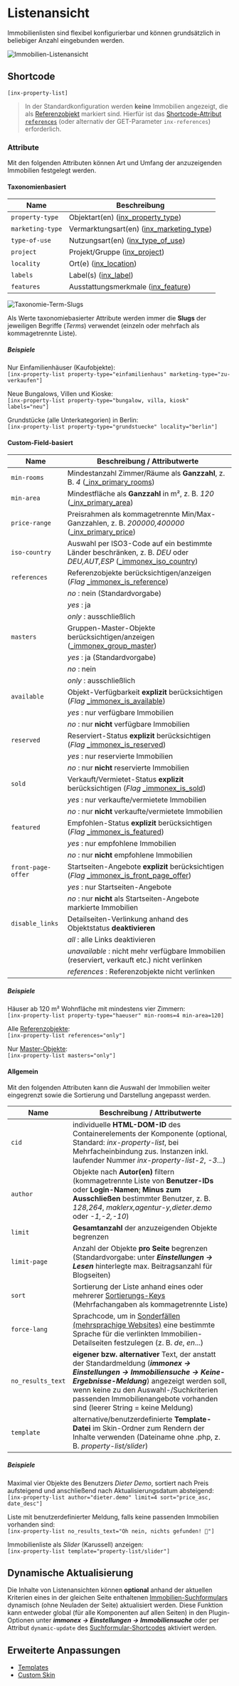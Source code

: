 # Listenansicht

Immobilienlisten sind flexibel konfigurierbar und können grundsätzlich in beliebiger Anzahl eingebunden werden.

![Immobilien-Listenansicht](../assets/scst-list-view-1.jpg)

## Shortcode

`[inx-property-list]`

> In der Standardkonfiguration werden **keine** Immobilien angezeigt, die als [Referenzobjekt](/referenzen-status-flags) markiert sind. Hierfür ist das [Shortcode-Attribut `references`](#custom-field-basiert) (oder alternativ der GET-Parameter `inx-references`) erforderlich.

### Attribute

Mit den folgenden Attributen können Art und Umfang der anzuzeigenden Immobilien festgelegt werden.

#### Taxonomienbasiert

| Name | Beschreibung |
| ---- | ------------ |
| `property-type` | Objektart(en) ([inx_property_type](/beitragsarten-taxonomien)) |
| `marketing-type` | Vermarktungsart(en) ([inx_marketing_type](/beitragsarten-taxonomien)) |
| `type-of-use` | Nutzungsart(en) ([inx_type_of_use](/beitragsarten-taxonomien)) |
| `project` | Projekt/Gruppe ([inx_project](/beitragsarten-taxonomien)) |
| `locality` | Ort(e) ([inx_location](/beitragsarten-taxonomien)) |
| `labels` | Label(s) ([inx_label](/beitragsarten-taxonomien)) |
| `features` | Ausstattungsmerkmale ([inx_feature](/beitragsarten-taxonomien)) |

![Taxonomie-Term-Slugs](../assets/scst-tax-term-slugs.gif)

Als Werte taxonomiebasierter Attribute werden immer die **Slugs** der jeweiligen Begriffe (*Terms*) verwendet (einzeln oder mehrfach als kommagetrennte Liste).

##### Beispiele

Nur Einfamilienhäuser (Kaufobjekte):\
`[inx-property-list property-type="einfamilienhaus" marketing-type="zu-verkaufen"]`

Neue Bungalows, Villen und Kioske:\
`[inx-property-list property-type="bungalow, villa, kiosk" labels="neu"]`

Grundstücke (alle Unterkategorien) in Berlin:\
`[inx-property-list property-type="grundstuecke" locality="berlin"]`

#### Custom-Field-basiert

| Name | Beschreibung / Attributwerte |
| ---- | ----------------------------- |
| `min-rooms` | Mindestanzahl Zimmer/Räume als **Ganzzahl**, z. B. *4* ([\_inx_primary_rooms](/beitragsarten-taxonomien#custom-fields)) |
| `min-area` | Mindestfläche als **Ganzzahl** in m², z. B. *120* ([\_inx_primary_area](/beitragsarten-taxonomien#custom-fields)) |
| `price-range` | Preisrahmen als kommagetrennte Min/Max-Ganzzahlen, z. B. *200000,400000* ([\_inx_primary_price](/beitragsarten-taxonomien#custom-fields)) |
| `iso-country` | Auswahl per ISO3-Code auf ein bestimmte Länder beschränken, z. B. *DEU* oder *DEU,AUT,ESP* ([\_immonex_iso_country](/beitragsarten-taxonomien#custom-fields)) |
| `references` | Referenzobjekte berücksichtigen/anzeigen (*Flag* [\_immonex_is_reference](/beitragsarten-taxonomien#custom-fields)) |
| | *no* : nein (Standardvorgabe) |
| | *yes* : ja |
| | *only* : ausschließlich |
| `masters` | Gruppen-Master-Objekte berücksichtigen/anzeigen ([\_immonex_group_master](/beitragsarten-taxonomien#custom-fields)) |
| | *yes* : ja (Standardvorgabe) |
| | *no* : nein |
| | *only* : ausschließlich |
| `available` | Objekt-Verfügbarkeit **explizit** berücksichtigen (*Flag* [\_immonex_is_available](/beitragsarten-taxonomien#custom-fields)) |
| | *yes* : nur verfügbare Immobilien |
| | *no* : nur **nicht** verfügbare Immobilien |
| `reserved` | Reserviert-Status **explizit** berücksichtigen (*Flag* [\_immonex_is_reserved](/beitragsarten-taxonomien#custom-fields)) |
| | *yes* : nur reservierte Immobilien |
| | *no* : nur **nicht** reservierte Immobilien |
| `sold` | Verkauft/Vermietet-Status **explizit** berücksichtigen (*Flag* [\_immonex_is_sold](/beitragsarten-taxonomien#custom-fields)) |
| | *yes* : nur verkaufte/vermietete Immobilien |
| | *no* : nur **nicht** verkaufte/vermietete Immobilien |
| `featured` | Empfohlen-Status **explizit** berücksichtigen (*Flag* [\_immonex_is_featured](/beitragsarten-taxonomien#custom-fields)) |
| | *yes* : nur empfohlene Immobilien |
| | *no* : nur **nicht** empfohlene Immobilien |
| `front-page-offer` | Startseiten-Angebote **explizit** berücksichtigen (*Flag* [\_immonex_is_front_page_offer](/beitragsarten-taxonomien#custom-fields)) |
| | *yes* : nur Startseiten-Angebote |
| | *no* : nur **nicht** als Startseiten-Angebote markierte Immobilien |
| `disable_links` | Detailseiten-Verlinkung anhand des Objektstatus **deaktivieren** |
| | *all* : alle Links deaktivieren |
| | *unavailable* : nicht mehr verfügbare Immobilien (reserviert, verkauft etc.) nicht verlinken |
| | *references* : Referenzobjekte nicht verlinken |

##### Beispiele

Häuser ab 120 m² Wohnfläche mit mindestens vier Zimmern:\
`[inx-property-list property-type="haeuser" min-rooms=4 min-area=120]`

Alle [Referenzobjekte](/referenzen-status-flags):\
`[inx-property-list references="only"]`

Nur [Master-Objekte](/referenzen-status-flags#master-objekte):\
`[inx-property-list masters="only"]`

#### Allgemein

Mit den folgenden Attributen kann die Auswahl der Immobilien weiter eingegrenzt sowie die Sortierung und Darstellung angepasst werden.

| Name | Beschreibung / Attributwerte |
| ---- | ---------------------------- |
| `cid` | individuelle **HTML-DOM-ID** des Containerelements der Komponente (optional, Standard: *inx-property-list*, bei Mehrfacheinbindung zus. Instanzen inkl. laufender Nummer *inx-property-list-2*, *-3*...) |
| `author` | Objekte nach **Autor(en)** filtern (kommagetrennte Liste von **Benutzer-IDs** oder **Login-Namen**; **Minus zum Ausschließen** bestimmter Benutzer, z. B. *128,264*, *maklerx,agentur-y,dieter.demo* oder *-1,-2,-10*) |
| `limit` | **Gesamtanzahl** der anzuzeigenden Objekte begrenzen |
| `limit-page` | Anzahl der Objekte **pro Seite** begrenzen (Standardvorgabe: unter ***Einstellungen → Lesen*** hinterlegte max. Beitragsanzahl für Blogseiten) |
| `sort` | Sortierung der Liste anhand eines oder mehrerer [Sortierungs-Keys](sortierung#standard-optionen) (Mehrfachangaben als kommagetrennte Liste) |
| `force-lang` | Sprachcode, um in [Sonderfällen (mehrsprachige Websites)](/anpassung-erweiterung/uebersetzung-mehrsprachigkeit#sonderfälle) eine bestimmte Sprache für die verlinkten Immobilien-Detailseiten festzulegen (z. B. *de*, *en*...) |
| `no_results_text` | **eigener bzw. alternativer** Text, der anstatt der Standardmeldung (***immonex → Einstellungen → Immobiliensuche → Keine-Ergebnisse-Meldung***) angezeigt werden soll, wenn keine zu den Auswahl-/Suchkriterien passenden Immobilienangebote vorhanden sind (leerer String = keine Meldung) |
| `template` | alternative/benutzerdefinierte **Template-Datei** im Skin-Ordner zum Rendern der Inhalte verwenden (Dateiname ohne .php, z. B. *property-list/slider*) |

##### Beispiele

Maximal vier Objekte des Benutzers *Dieter Demo*, sortiert nach Preis aufsteigend und anschließend nach Aktualisierungsdatum absteigend:\
`[inx-property-list author="dieter.demo" limit=4 sort="price_asc, date_desc"]`

Liste mit benutzerdefinierter Meldung, falls keine passenden Immobilien vorhanden sind:\
`[inx-property-list no_results_text="Oh nein, nichts gefunden! 🤬"]`

Immobilienliste als *Slider* (Karussell) anzeigen:\
`[inx-property-list template="property-list/slider"]`

## Dynamische Aktualisierung

Die Inhalte von Listenansichten können **optional** anhand der aktuellen Kriterien eines in der gleichen Seite enthaltenen [Immobilien-Suchformulars](suchformular) dynamisch (ohne Neuladen der Seite) aktualisiert werden. Diese Funktion kann entweder global (für alle Komponenten auf allen Seiten) in den Plugin-Optionen unter ***immonex → Einstellungen → Immobiliensuche*** oder per Attribut `dynamic-update` des [Suchformular-Shortcodes](suchformular#dynamische-listen-amp-karten) aktiviert werden.

## Erweiterte Anpassungen

- [Templates](/anpassung-erweiterung/skins#partiell)
- [Custom Skin](/anpassung-erweiterung/standard-skin#archiv-amp-listenansicht)
